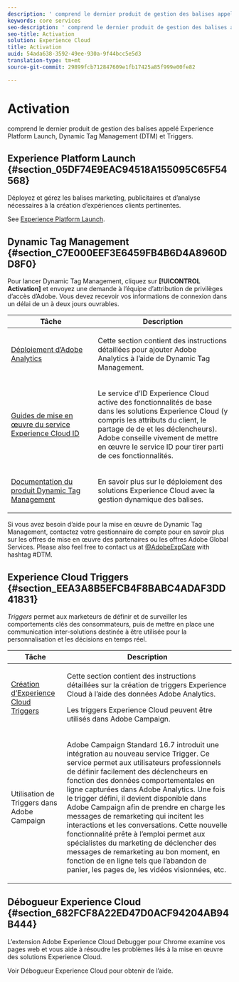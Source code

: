 ```yaml
---
description: ' comprend le dernier produit de gestion des balises appelé Lancement de la plateforme d’expérience. Dynamic Tag Management et Triggers.'
keywords: core services
seo-description: ' comprend le dernier produit de gestion des balises appelé Lancement de la plateforme d’expérience. Dynamic Tag Management et Triggers.'
seo-title: Activation
solution: Experience Cloud
title: Activation
uuid: 54ada638-3592-49ee-930a-9f44bcc5e5d3
translation-type: tm+mt
source-git-commit: 29899fcb712847609e1fb17425a85f999e00fe82

---
```



# Activation

 comprend le dernier produit de gestion des balises appelé Experience Platform Launch, Dynamic Tag Management (DTM) et Triggers.

## Experience Platform Launch {#section_05DF74E9EAC94518A155095C65F54568}

Déployez et gérez les balises marketing, publicitaires et d’analyse nécessaires à la création d’expériences clients pertinentes.

See [Experience Platform Launch](https://docs.adobe.com/content/help/en/launch/using/intro/get-started/quick-start.html).

## Dynamic Tag Management {#section_C7E000EEF3E6459FB4B6D4A8960DD8F0}

Pour lancer Dynamic Tag Management, cliquez sur **[!UICONTROL Activation]** et envoyez une demande à l’équipe d’attribution de privilèges d’accès d’Adobe. Vous devez recevoir vos informations de connexion dans un délai de un à deux jours ouvrables.

<table id="table_3241FF7CA0B242BFAFC68362A62AA0C7"> 
 <thead> 
  <tr> 
   <th colname="col1" class="entry"> Tâche </th> 
   <th colname="col2" class="entry"> Description </th> 
  </tr> 
 </thead>
 <tbody> 
  <tr> 
   <td colname="col1"> <p> <a href="https://docs.adobe.com/content/help/en/dtm/using/tools/analytics-dtm.html" format="html" scope="external"> Déploiement d’Adobe Analytics </a> </p> </td> 
   <td colname="col2"> <p> Cette section contient des instructions détaillées pour ajouter Adobe Analytics à l’aide de Dynamic Tag Management. </p> </td> 
  </tr> 
  <tr> 
   <td colname="col1"> <p> <a href="https://docs.adobe.com/content/help/en/id-service/using/implementation-guides/implementation-guides.html" format="html" scope="external"> Guides de mise en œuvre du service Experience Cloud ID </a> </p> </td> 
   <td colname="col2"> <p>Le service d’ID Experience Cloud active des fonctionnalités de base dans les solutions Experience Cloud (y compris les attributs du client,  le partage de  de et les déclencheurs). Adobe conseille vivement de mettre en œuvre le service ID pour tirer parti de ces fonctionnalités. </p> </td> 
  </tr> 
  <tr> 
   <td colname="col1"> <p> <a href="https://docs.adobe.com/content/help/en/dtm/using/dtm-home.html" format="https" scope="external"> Documentation du produit Dynamic Tag Management </a> </p> </td> 
   <td colname="col2"> <p>En savoir plus sur le déploiement des solutions Experience Cloud avec la gestion dynamique des balises. </p> </td>
  </tr> 
 </tbody> 
</table>

Si vous avez besoin d’aide pour la mise en œuvre de Dynamic Tag Management, contactez votre gestionnaire de compte pour en savoir plus sur les offres de mise en œuvre des partenaires ou les offres Adobe Global Services. Please also feel free to contact us at [@AdobeExpCare](https://twitter.com/AdobeExpCare) with hashtag #DTM.

## Experience Cloud Triggers {#section_EEA3A8B5EFCB4F8BABC4ADAF3DD41831}

*Triggers* permet aux marketeurs de définir et de surveiller les comportements clés des consommateurs, puis de mettre en place une communication inter-solutions destinée à être utilisée pour la personnalisation et les décisions en temps réel.

<table id="table_AF6842470172429EA97C9B02163BD0C3"> 
 <thead> 
  <tr> 
   <th colname="col1" class="entry"> Tâche </th>
   <th colname="col2" class="entry"> Description </th>
  </tr> 
 </thead>
 <tbody> 
  <tr> 
   <td colname="col1"> <p> <a href="../activation/triggers.md#concept_887B30241B3E4DB0A2553B2996E2D4FB" format="dita" scope="local"> Création d’Experience Cloud Triggers </a> </p> </td> 
   <td colname="col2"> <p> Cette section contient des instructions détaillées sur la création de triggers Experience Cloud à l’aide des données Adobe Analytics. </p> <p>Les triggers Experience Cloud peuvent être utilisés dans  Adobe Campaign. </p> </td>
  </tr>
  <tr> 
   <td colname="col1"> <p>Utilisation de Triggers dans Adobe Campaign </p> </td> 
   <td colname="col2"> <p>  Adobe Campaign Standard 16.7 introduit une intégration au nouveau service Trigger. Ce service permet aux utilisateurs professionnels de définir facilement des déclencheurs en fonction des données comportementales en ligne capturées dans Adobe Analytics. Une fois le trigger défini, il devient disponible dans Adobe Campaign afin de prendre en charge les messages de remarketing qui incitent les interactions et les conversations. Cette nouvelle fonctionnalité prête à l’emploi permet aux spécialistes du marketing de déclencher des messages de remarketing au bon moment, en fonction de  en ligne tels que l’abandon de panier, les pages de, les vidéos visionnées, etc. </p> </td>
  </tr>
 </tbody>
</table>


## Débogueur Experience Cloud {#section_682FCF8A22ED47D0ACF94204AB94B444}

L’extension Adobe Experience Cloud Debugger pour Chrome examine vos pages web et vous aide à résoudre les problèmes liés à la mise en œuvre des solutions Experience Cloud.

Voir Débogueur [](https://docs.adobe.com/content/help/en/debugger/using/experience-cloud-debugger.html) Experience Cloud pour obtenir de l’aide.
